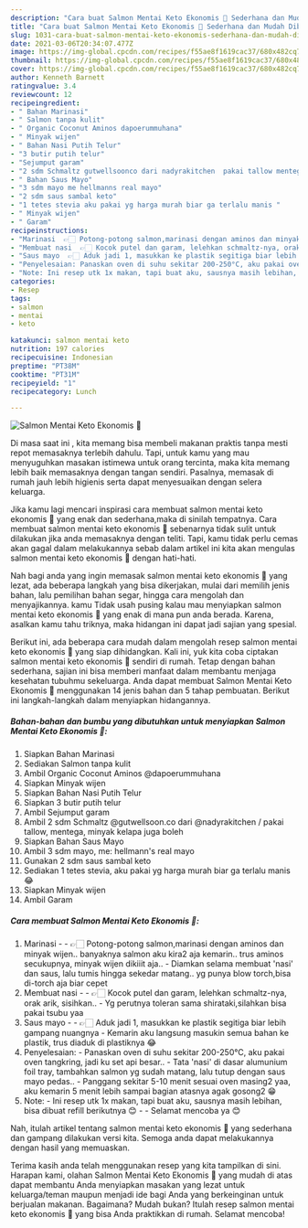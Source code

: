 ```yaml
---
description: "Cara buat Salmon Mentai Keto Ekonomis 🤣 Sederhana dan Mudah Dibuat"
title: "Cara buat Salmon Mentai Keto Ekonomis 🤣 Sederhana dan Mudah Dibuat"
slug: 1031-cara-buat-salmon-mentai-keto-ekonomis-sederhana-dan-mudah-dibuat
date: 2021-03-06T20:34:07.477Z
image: https://img-global.cpcdn.com/recipes/f55ae8f1619cac37/680x482cq70/salmon-mentai-keto-ekonomis-🤣-foto-resep-utama.jpg
thumbnail: https://img-global.cpcdn.com/recipes/f55ae8f1619cac37/680x482cq70/salmon-mentai-keto-ekonomis-🤣-foto-resep-utama.jpg
cover: https://img-global.cpcdn.com/recipes/f55ae8f1619cac37/680x482cq70/salmon-mentai-keto-ekonomis-🤣-foto-resep-utama.jpg
author: Kenneth Barnett
ratingvalue: 3.4
reviewcount: 12
recipeingredient:
- " Bahan Marinasi"
- " Salmon tanpa kulit"
- " Organic Coconut Aminos dapoerummuhana"
- " Minyak wijen"
- " Bahan Nasi Putih Telur"
- "3 butir putih telur"
- "Sejumput garam"
- "2 sdm Schmaltz gutwellsoonco dari nadyrakitchen  pakai tallow mentega minyak kelapa juga boleh"
- " Bahan Saus Mayo"
- "3 sdm mayo me hellmanns real mayo"
- "2 sdm saus sambal keto"
- "1 tetes stevia aku pakai yg harga murah biar ga terlalu manis "
- " Minyak wijen"
- " Garam"
recipeinstructions:
- "Marinasi  👉🏻 Potong-potong salmon,marinasi dengan aminos dan minyak wijen.. banyaknya salmon aku kira2 aja kemarin.. trus aminos secukupnya, minyak wijen dikiiit aja.. Diamkan selama membuat &#39;nasi&#39; dan saus, lalu tumis hingga sekedar matang.. yg punya blow torch,bisa di-torch aja biar cepet"
- "Membuat nasi  👉🏻 Kocok putel dan garam, lelehkan schmaltz-nya, orak arik, sisihkan.. Yg perutnya toleran sama shirataki,silahkan bisa pakai tsubu yaa"
- "Saus mayo  👉🏻 Aduk jadi 1, masukkan ke plastik segitiga biar lebih gampang nuangnya Kemarin aku langsung masukin semua bahan ke plastik, trus diaduk di plastiknya 😂"
- "Penyelesaian: Panaskan oven di suhu sekitar 200-250°C, aku pakai oven tangkring, jadi ku set api besar.. Tata &#39;nasi&#39; di dasar alumunium foil tray, tambahkan salmon yg sudah matang, lalu tutup dengan saus mayo pedas.. Panggang sekitar 5-10 menit sesuai oven masing2 yaa, aku kemarin 5 menit lebih sampai bagian atasnya agak gosong2 😁"
- "Note: Ini resep utk 1x makan, tapi buat aku, sausnya masih lebihan, bisa dibuat refill berikutnya 😊  Selamat mencoba ya 😊"
categories:
- Resep
tags:
- salmon
- mentai
- keto

katakunci: salmon mentai keto 
nutrition: 197 calories
recipecuisine: Indonesian
preptime: "PT38M"
cooktime: "PT31M"
recipeyield: "1"
recipecategory: Lunch

---
```



![Salmon Mentai Keto Ekonomis 🤣](https://img-global.cpcdn.com/recipes/f55ae8f1619cac37/680x482cq70/salmon-mentai-keto-ekonomis-🤣-foto-resep-utama.jpg)

Di masa  saat ini , kita memang bisa membeli makanan praktis tanpa mesti repot memasaknya terlebih dahulu. Tapi, untuk kamu yang mau menyuguhkan masakan istimewa untuk orang tercinta, maka kita memang lebih baik memasaknya dengan tangan sendiri. Pasalnya, memasak di rumah jauh lebih higienis serta dapat menyesuaikan dengan selera keluarga.

Jika kamu lagi mencari inspirasi cara membuat salmon mentai keto ekonomis 🤣 yang enak dan sederhana,maka di sinilah tempatnya. Cara membuat salmon mentai keto ekonomis 🤣  sebenarnya tidak sulit untuk dilakukan jika anda memasaknya dengan teliti. Tapi, kamu tidak perlu cemas akan gagal dalam melakukannya 
sebab dalam artikel ini kita akan mengulas salmon mentai keto ekonomis 🤣 dengan hati-hati.  



Nah bagi anda yang ingin memasak salmon mentai keto ekonomis 🤣 yang lezat, ada beberapa langkah yang bisa dikerjakan, mulai dari memilih jenis bahan, lalu pemilihan bahan segar, hingga cara mengolah dan menyajikannya. kamu Tidak usah pusing kalau mau menyiapkan salmon mentai keto ekonomis 🤣 yang enak di mana pun anda berada. Karena, asalkan kamu  tahu triknya, maka hidangan ini dapat jadi sajian yang spesial.

Berikut ini, ada beberapa cara mudah dalam mengolah resep salmon mentai keto ekonomis 🤣 yang siap dihidangkan. Kali ini, yuk kita coba ciptakan salmon mentai keto ekonomis 🤣 sendiri di rumah. Tetap dengan bahan sederhana, sajian ini bisa memberi manfaat dalam membantu menjaga kesehatan tubuhmu sekeluarga. Anda dapat membuat Salmon Mentai Keto Ekonomis 🤣 menggunakan 14 jenis bahan dan 5 tahap pembuatan. Berikut ini langkah-langkah dalam menyiapkan hidangannya.

<!--inarticleads1-->

##### Bahan-bahan dan bumbu yang dibutuhkan untuk menyiapkan Salmon Mentai Keto Ekonomis 🤣:

1. Siapkan  Bahan Marinasi
1. Sediakan  Salmon tanpa kulit
1. Ambil  Organic Coconut Aminos @dapoerummuhana
1. Siapkan  Minyak wijen
1. Siapkan  Bahan Nasi Putih Telur
1. Siapkan 3 butir putih telur
1. Ambil Sejumput garam
1. Ambil 2 sdm Schmaltz @gutwellsoon.co dari @nadyrakitchen / pakai tallow, mentega, minyak kelapa juga boleh
1. Siapkan  Bahan Saus Mayo
1. Ambil 3 sdm mayo, me: hellmann&#39;s real mayo
1. Gunakan 2 sdm saus sambal keto
1. Sediakan 1 tetes stevia, aku pakai yg harga murah biar ga terlalu manis 😂
1. Siapkan  Minyak wijen
1. Ambil  Garam




<!--inarticleads2-->

##### Cara membuat Salmon Mentai Keto Ekonomis 🤣:

1. Marinasi -  - 👉🏻 Potong-potong salmon,marinasi dengan aminos dan minyak wijen.. banyaknya salmon aku kira2 aja kemarin.. trus aminos secukupnya, minyak wijen dikiiit aja.. - Diamkan selama membuat &#39;nasi&#39; dan saus, lalu tumis hingga sekedar matang.. yg punya blow torch,bisa di-torch aja biar cepet
1. Membuat nasi -  - 👉🏻 Kocok putel dan garam, lelehkan schmaltz-nya, orak arik, sisihkan.. - Yg perutnya toleran sama shirataki,silahkan bisa pakai tsubu yaa
1. Saus mayo -  - 👉🏻 Aduk jadi 1, masukkan ke plastik segitiga biar lebih gampang nuangnya - Kemarin aku langsung masukin semua bahan ke plastik, trus diaduk di plastiknya 😂
1. Penyelesaian: - Panaskan oven di suhu sekitar 200-250°C, aku pakai oven tangkring, jadi ku set api besar.. - Tata &#39;nasi&#39; di dasar alumunium foil tray, tambahkan salmon yg sudah matang, lalu tutup dengan saus mayo pedas.. - Panggang sekitar 5-10 menit sesuai oven masing2 yaa, aku kemarin 5 menit lebih sampai bagian atasnya agak gosong2 😁
1. Note: - Ini resep utk 1x makan, tapi buat aku, sausnya masih lebihan, bisa dibuat refill berikutnya 😊 -  - Selamat mencoba ya 😊




Nah, itulah artikel tentang  salmon mentai keto ekonomis 🤣  yang sederhana dan gampang dilakukan versi kita. Semoga anda dapat melakukannya dengan hasil yang memuaskan. 

Terima kasih anda telah menggunakan resep yang kita tampilkan di sini. Harapan kami, olahan  Salmon Mentai Keto Ekonomis 🤣 yang mudah di atas dapat membantu Anda menyiapkan masakan yang lezat untuk keluarga/teman maupun menjadi ide bagi Anda yang berkeinginan untuk berjualan makanan. Bagaimana? Mudah bukan? Itulah resep salmon mentai keto ekonomis 🤣 yang bisa Anda praktikkan di rumah. Selamat mencoba!

